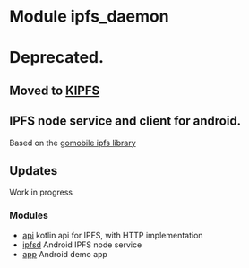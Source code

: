 # Module ipfs_daemon

# Deprecated.
## Moved to [KIPFS](https://github.com/danbrough/kipfs)

## IPFS node service and client for android.

Based on the [gomobile ipfs library](https://berty.tech/docs/gomobile-ipfs) 

## Updates

Work in progress

### Modules

* [api](./api)  kotlin api for IPFS, with HTTP implementation
* [ipfsd](./ipfsd)  Android IPFS node service
* [app](./app)  Android demo app

